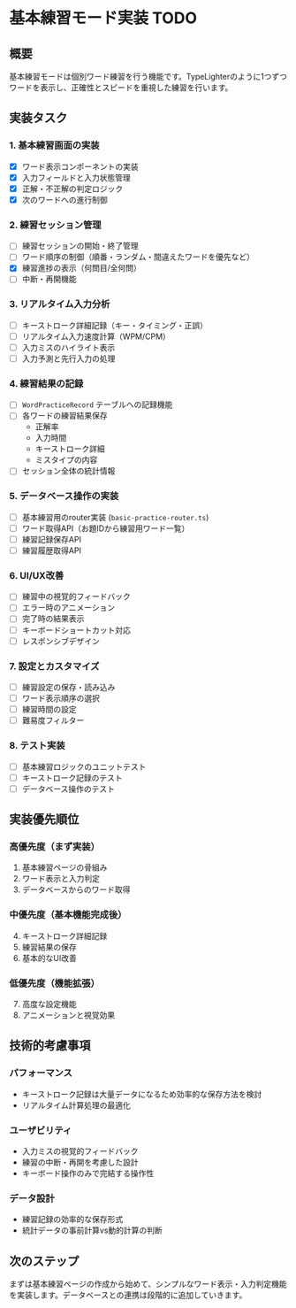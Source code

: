 # 基本練習モード実装 TODO

## 概要
基本練習モードは個別ワード練習を行う機能です。TypeLighterのように1つずつワードを表示し、正確性とスピードを重視した練習を行います。

## 実装タスク

### 1. 基本練習画面の実装
- [x] ワード表示コンポーネントの実装
- [x] 入力フィールドと入力状態管理
- [x] 正解・不正解の判定ロジック
- [x] 次のワードへの進行制御

### 2. 練習セッション管理
- [ ] 練習セッションの開始・終了管理
- [ ] ワード順序の制御（順番・ランダム・間違えたワードを優先など）
- [x] 練習進捗の表示（何問目/全何問）
- [ ] 中断・再開機能

### 3. リアルタイム入力分析
- [ ] キーストローク詳細記録（キー・タイミング・正誤）
- [ ] リアルタイム入力速度計算（WPM/CPM）
- [ ] 入力ミスのハイライト表示
- [ ] 入力予測と先行入力の処理

### 4. 練習結果の記録
- [ ] `WordPracticeRecord` テーブルへの記録機能
- [ ] 各ワードの練習結果保存
  - 正解率
  - 入力時間
  - キーストローク詳細
  - ミスタイプの内容
- [ ] セッション全体の統計情報

### 5. データベース操作の実装
- [ ] 基本練習用のrouter実装 (`basic-practice-router.ts`)
- [ ] ワード取得API（お題IDから練習用ワード一覧）
- [ ] 練習記録保存API
- [ ] 練習履歴取得API

### 6. UI/UX改善
- [ ] 練習中の視覚的フィードバック
- [ ] エラー時のアニメーション
- [ ] 完了時の結果表示
- [ ] キーボードショートカット対応
- [ ] レスポンシブデザイン

### 7. 設定とカスタマイズ
- [ ] 練習設定の保存・読み込み
- [ ] ワード表示順序の選択
- [ ] 練習時間の設定
- [ ] 難易度フィルター

### 8. テスト実装
- [ ] 基本練習ロジックのユニットテスト
- [ ] キーストローク記録のテスト
- [ ] データベース操作のテスト

## 実装優先順位

### 高優先度（まず実装）
1. 基本練習ページの骨組み
2. ワード表示と入力判定
3. データベースからのワード取得

### 中優先度（基本機能完成後）
4. キーストローク詳細記録
5. 練習結果の保存
6. 基本的なUI改善

### 低優先度（機能拡張）
7. 高度な設定機能
8. アニメーションと視覚効果

## 技術的考慮事項

### パフォーマンス
- キーストローク記録は大量データになるため効率的な保存方法を検討
- リアルタイム計算処理の最適化

### ユーザビリティ
- 入力ミスの視覚的フィードバック
- 練習の中断・再開を考慮した設計
- キーボード操作のみで完結する操作性

### データ設計
- 練習記録の効率的な保存形式
- 統計データの事前計算vs動的計算の判断

## 次のステップ
まずは基本練習ページの作成から始めて、シンプルなワード表示・入力判定機能を実装します。データベースとの連携は段階的に追加していきます。